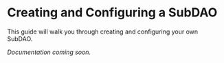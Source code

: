 # Creating and Configuring a SubDAO

This guide will walk you through creating and configuring your own SubDAO.

*Documentation coming soon.*
